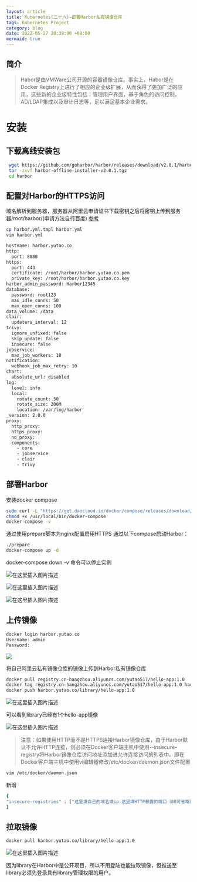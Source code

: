 ```yaml
---
layout: article
title: Kubernetes(二十六)—部署Harbor私有镜像仓库
tags: Kubernetes Project
category: blog
date: 2022-05-27 20:39:00 +08:00
mermaid: true
---
```

## 简介


>  Habor是由VMWare公司开源的容器镜像仓库。事实上，Habor是在Docker
> Registry上进行了相应的企业级扩展，从而获得了更加广泛的应用，这些新的企业级特性包括：管理用户界面，基于角色的访问控制，AD/LDAP集成以及审计日志等，足以满足基本企业需求。

 

# 安装

## 下载离线安装包

```bash
 wget https://github.com/goharbor/harbor/releases/download/v2.0.1/harbor-offline-installer-v2.0.1.tgz
 tar -zxvf harbor-offline-installer-v2.0.1.tgz
 cd harbor
```


## 配置对Harbor的HTTPS访问

域名解析到服务器，服务器从阿里云申请证书下载密钥之后将密钥上传到服务器/root/harbor/(申请方法自行百度)
[参考](https://blog.yutao.co/blog/2022/04/06/Nginx-%E9%85%8D%E7%BD%AEHTTPS.html)

```bash
cp harbor.yml.tmpl harbor.yml
vim harbor.yml
```

```bash
hostname: harbor.yutao.co
http:
  port: 8080
https:
  port: 443
  certificate: /root/harbor/harbor.yutao.co.pem
  private_key: /root/harbor/harbor.yutao.co.key
harbor_admin_password: Harbor12345
database:
  password: root123
  max_idle_conns: 50
  max_open_conns: 100
data_volume: /data
clair:
  updaters_interval: 12
trivy:
  ignore_unfixed: false
  skip_update: false
  insecure: false
jobservice:
  max_job_workers: 10
notification:
  webhook_job_max_retry: 10
chart:
  absolute_url: disabled
log:
  level: info
  local:
    rotate_count: 50
    rotate_size: 200M
    location: /var/log/harbor
_version: 2.0.0
proxy:
  http_proxy:
  https_proxy:
  no_proxy:
  components:
    - core
    - jobservice
    - clair
    - trivy
```

## 部署Harbor
安装docker compose

```bash
sudo curl -L "https://get.daocloud.io/docker/compose/releases/download/1.29.2/docker-compose-$(uname -s)-$(uname -m)" -o /usr/local/bin/docker-compose
chmod +x /usr/local/bin/docker-compose
docker-compose -v
```
通过使用prepare脚本为nginx配置启用HTTPS
通过以下compose启动Harbor：
```bash
./prepare
docker-compose up -d
```

docker-compose down -v 命令可以停止实例


![在这里插入图片描述](https://img-blog.csdnimg.cn/cde06e1a21e94844b19325165194a7e8.png)

![在这里插入图片描述](https://img-blog.csdnimg.cn/e3c922b89caf40ac8119f172352fb9d1.png)


![在这里插入图片描述](https://img-blog.csdnimg.cn/0e784bc69ec7406dbe6891ec8d3b8245.png)

## 上传镜像

```bash
docker login harbor.yutao.co
Username: admin
Password: 
```

![](https://img-blog.csdnimg.cn/6abc8ef2ce1b4bf390fcf6a3565d6fac.png)

将自己阿里云私有镜像仓库的镜像上传到Harbor私有镜像仓库

```bash
docker pull registry.cn-hangzhou.aliyuncs.com/yutao517/hello-app:1.0
docker tag registry.cn-hangzhou.aliyuncs.com/yutao517/hello-app:1.0 harbor.yutao.co/library/hello-app:1.0
docker push harbor.yutao.co/library/hello-app:1.0
```


![在这里插入图片描述](https://img-blog.csdnimg.cn/fd1b211f49e54ceeb18f7a42e73a8cfb.png)

可以看到library已经有1个hello-app镜像

![在这里插入图片描述](https://img-blog.csdnimg.cn/7687dd88a8e842c0aed7f6541ab3fb69.png)

> 注意：如果使用HTTP而不是HTTPS连接Harbor镜像仓库，由于Harbor默认不允许HTTP连接，则必须在Docker客户端主机中使用--insecure-registry将Harbor镜像仓库访问地址添加进允许连接访问的列表中。即在Docker客户端主机中使用vi编辑器修改/etc/docker/daemon.json文件配置

```bash
vim /etc/docker/daemon.json
```
新增
```bash
{
"insecure-registries" : ["这里填自己的域名或ip:这里填HTTP暴露的端口（80可省略）", "0.0.0.0"]
}
```
## 拉取镜像

```bash
docker pull harbor.yutao.co/library/hello-app:1.0
```

![在这里插入图片描述](https://img-blog.csdnimg.cn/0b2f09a41df94901816fd1431cc562fb.png)

因为library在Harbor中是公开项目，所以不用登陆也能拉取镜像，但推送至library必须先登录具有library管理权限的用户。
